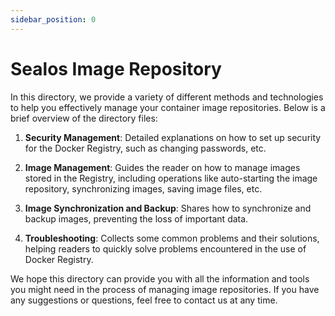 ```yaml
---
sidebar_position: 0
---
```


# Sealos Image Repository

In this directory, we provide a variety of different methods and technologies to help you effectively manage your
container image repositories. Below is a brief overview of the directory files:

1. **Security Management**: Detailed explanations on how to set up security for the Docker Registry, such as changing
   passwords, etc.

2. **Image Management**: Guides the reader on how to manage images stored in the Registry, including operations like
   auto-starting the image repository, synchronizing images, saving image files, etc.

3. **Image Synchronization and Backup**: Shares how to synchronize and backup images, preventing the loss of important
   data.

4. **Troubleshooting**: Collects some common problems and their solutions, helping readers to quickly solve problems
   encountered in the use of Docker Registry.

We hope this directory can provide you with all the information and tools you might need in the process of managing
image repositories. If you have any suggestions or questions, feel free to contact us at any time.
